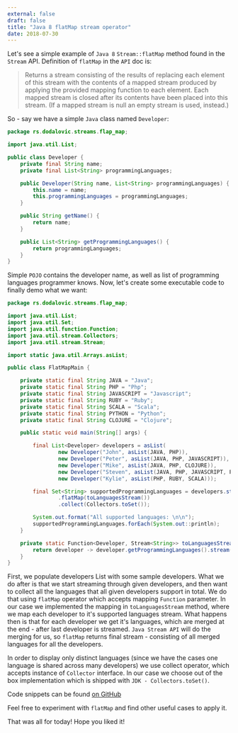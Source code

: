 ```yaml
---
external: false
draft: false
title: "Java 8 flatMap stream operator"
date: 2018-07-30
---
```


Let's see a simple example of `Java 8` `Stream::flatMap` method found in the `Stream` API. Definition of `flatMap` in the `API` doc is:

> Returns a stream consisting of the results of replacing each element of this stream with the contents of a mapped stream produced by
> applying the provided mapping function to each element. Each mapped stream is closed after its contents have been placed into this
> stream. (If a mapped stream is null an empty stream is used, instead.)

So - say we have a simple `Java` class named `Developer`:

```java
package rs.dodalovic.streams.flap_map;

import java.util.List;

public class Developer {
    private final String name;
    private final List<String> programmingLanguages;

    public Developer(String name, List<String> programmingLanguages) {
        this.name = name;
        this.programmingLanguages = programmingLanguages;
    }

    public String getName() {
        return name;
    }

    public List<String> getProgrammingLanguages() {
        return programmingLanguages;
    }
}
```

Simple `POJO` contains the developer name, as well as list of programming languages programmer knows. Now, let's create some
executable code to finally demo what we want:

```java
package rs.dodalovic.streams.flap_map;

import java.util.List;
import java.util.Set;
import java.util.function.Function;
import java.util.stream.Collectors;
import java.util.stream.Stream;

import static java.util.Arrays.asList;

public class FlatMapMain {

    private static final String JAVA = "Java";
    private static final String PHP = "Php";
    private static final String JAVASCRIPT = "Javascript";
    private static final String RUBY = "Ruby";
    private static final String SCALA = "Scala";
    private static final String PYTHON = "Python";
    private static final String CLOJURE = "Clojure";

    public static void main(String[] args) {

        final List<Developer> developers = asList(
                new Developer("John", asList(JAVA, PHP)),
                new Developer("Peter", asList(JAVA, PHP, JAVASCRIPT)),
                new Developer("Mike", asList(JAVA, PHP, CLOJURE)),
                new Developer("Steven", asList(JAVA, PHP, JAVASCRIPT, PYTHON)),
                new Developer("Kylie", asList(PHP, RUBY, SCALA)));

        final Set<String> supportedProgrammingLanguages = developers.stream()
                .flatMap(toLanguagesStream())
                .collect(Collectors.toSet());

        System.out.format("All supported languages: \n\n");
        supportedProgrammingLanguages.forEach(System.out::println);
    }

    private static Function<Developer, Stream<String>> toLanguagesStream() {
        return developer -> developer.getProgrammingLanguages().stream();
    }
}
```

First, we populate developers List with some sample developers. What we do after is that we start streaming through given developers,
and then want to collect all the languages that all given developers support in total. We do that using `flatMap` operator which accepts
mapping `Function` parameter. In our case we implemented the mapping in `toLanguagesStream` method, where we map each developer to it's
supported languages stream. What happens then is that for each developer we get it's languages, which are merged at the end - after
last developer is streamed. `Java Stream API` will do the merging for us, so `flatMap` returns final stream - consisting of all merged
languages for all the developers.

In order to display only distinct languages (since we have the cases one language is shared across many developers) we use collect
operator, which accepts instance of `Collector` interface. In our case we choose out of the box implementation which is shipped with
`JDK - Collectors.toSet()`.

Code snippets can be found [on GitHub](https://gist.github.com/dodalovic/571f1730774ccae6d949)

Feel free to experiment with `flatMap` and find other useful cases to apply it.

That was all for today! Hope you liked it!
